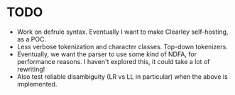 # TODO

* Work on defrule syntax. Eventually I want to make Clearley self-hosting, as a POC.
* Less verbose tokenization and character classes. Top-down tokenizers.
* Eventually, we want the parser to use some kind of NDFA, for performance reasons. I haven't explored this, it could take a lot of rewriting!
* Also test reliable disambiguity (LR vs LL in particular) when the above is implemented.
